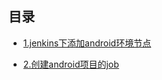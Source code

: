 

## 目录



- [1.jenkins下添加android环境节点](1.jenkins下添加android环境节点.md)

- [2.创建android项目的job](2.创建android项目的job.md)



